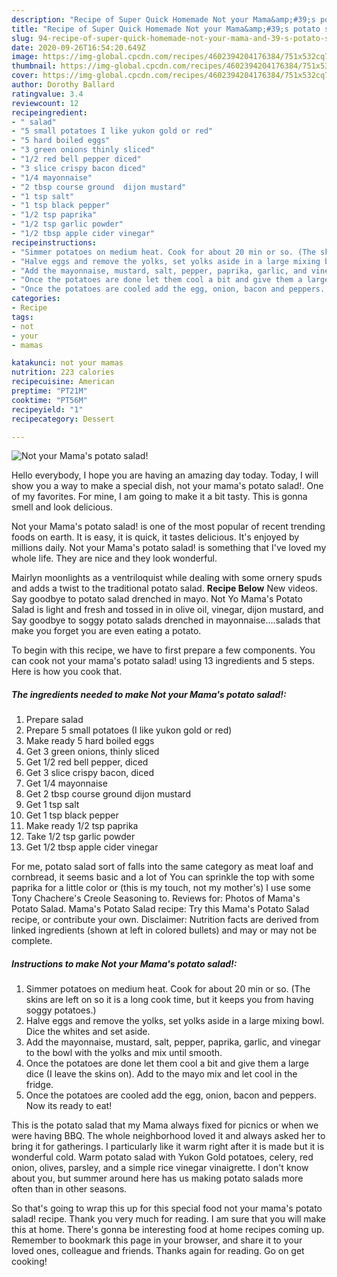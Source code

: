 ```yaml
---
description: "Recipe of Super Quick Homemade Not your Mama&amp;#39;s potato salad!"
title: "Recipe of Super Quick Homemade Not your Mama&amp;#39;s potato salad!"
slug: 94-recipe-of-super-quick-homemade-not-your-mama-and-39-s-potato-salad
date: 2020-09-26T16:54:20.649Z
image: https://img-global.cpcdn.com/recipes/4602394204176384/751x532cq70/not-your-mamas-potato-salad-recipe-main-photo.jpg
thumbnail: https://img-global.cpcdn.com/recipes/4602394204176384/751x532cq70/not-your-mamas-potato-salad-recipe-main-photo.jpg
cover: https://img-global.cpcdn.com/recipes/4602394204176384/751x532cq70/not-your-mamas-potato-salad-recipe-main-photo.jpg
author: Dorothy Ballard
ratingvalue: 3.4
reviewcount: 12
recipeingredient:
- " salad"
- "5 small potatoes I like yukon gold or red"
- "5 hard boiled eggs"
- "3 green onions thinly sliced"
- "1/2 red bell pepper diced"
- "3 slice crispy bacon diced"
- "1/4 mayonnaise"
- "2 tbsp course ground  dijon mustard"
- "1 tsp salt"
- "1 tsp black pepper"
- "1/2 tsp paprika"
- "1/2 tsp garlic powder"
- "1/2 tbsp apple cider vinegar"
recipeinstructions:
- "Simmer potatoes on medium heat. Cook for about 20 min or so. (The skins are left on so it is a long cook time, but it keeps you from having soggy potatoes.)"
- "Halve eggs and remove the yolks, set yolks aside in a large mixing bowl. Dice the whites and set aside."
- "Add the mayonnaise, mustard, salt, pepper, paprika, garlic, and vinegar to the bowl with the yolks and mix until smooth."
- "Once the potatoes are done let them cool a bit and give them a large dice (I leave the skins on). Add to the mayo mix and let cool in the fridge."
- "Once the potatoes are cooled add the egg, onion, bacon and peppers. Now its ready to eat!"
categories:
- Recipe
tags:
- not
- your
- mamas

katakunci: not your mamas 
nutrition: 223 calories
recipecuisine: American
preptime: "PT21M"
cooktime: "PT56M"
recipeyield: "1"
recipecategory: Dessert

---
```



![Not your Mama&#39;s potato salad!](https://img-global.cpcdn.com/recipes/4602394204176384/751x532cq70/not-your-mamas-potato-salad-recipe-main-photo.jpg)

Hello everybody, I hope you are having an amazing day today. Today, I will show you a way to make a special dish, not your mama&#39;s potato salad!. One of my favorites. For mine, I am going to make it a bit tasty. This is gonna smell and look delicious.

Not your Mama&#39;s potato salad! is one of the most popular of recent trending foods on earth. It is easy, it is quick, it tastes delicious. It's enjoyed by millions daily. Not your Mama&#39;s potato salad! is something that I've loved my whole life. They are nice and they look wonderful.

Mairlyn moonlights as a ventriloquist while dealing with some ornery spuds and adds a twist to the traditional potato salad. **Recipe Below** New videos. Say goodbye to potato salad drenched in mayo. Not Yo Mama&#39;s Potato Salad is light and fresh and tossed in in olive oil, vinegar, dijon mustard, and Say goodbye to soggy potato salads drenched in mayonnaise….salads that make you forget you are even eating a potato.


To begin with this recipe, we have to first prepare a few components. You can cook not your mama&#39;s potato salad! using 13 ingredients and 5 steps. Here is how you cook that.

##### The ingredients needed to make Not your Mama&#39;s potato salad!:

1. Prepare  salad
1. Prepare 5 small potatoes (I like yukon gold or red)
1. Make ready 5 hard boiled eggs
1. Get 3 green onions, thinly sliced
1. Get 1/2 red bell pepper, diced
1. Get 3 slice crispy bacon, diced
1. Get 1/4 mayonnaise
1. Get 2 tbsp course ground  dijon mustard
1. Get 1 tsp salt
1. Get 1 tsp black pepper
1. Make ready 1/2 tsp paprika
1. Take 1/2 tsp garlic powder
1. Get 1/2 tbsp apple cider vinegar


For me, potato salad sort of falls into the same category as meat loaf and cornbread, it seems basic and a lot of You can sprinkle the top with some paprika for a little color or (this is my touch, not my mother&#39;s) I use some Tony Chachere&#39;s Creole Seasoning to. Reviews for: Photos of Mama&#39;s Potato Salad. Mama&#39;s Potato Salad recipe: Try this Mama&#39;s Potato Salad recipe, or contribute your own. Disclaimer: Nutrition facts are derived from linked ingredients (shown at left in colored bullets) and may or may not be complete. 

##### Instructions to make Not your Mama&#39;s potato salad!:

1. Simmer potatoes on medium heat. Cook for about 20 min or so. (The skins are left on so it is a long cook time, but it keeps you from having soggy potatoes.)
1. Halve eggs and remove the yolks, set yolks aside in a large mixing bowl. Dice the whites and set aside.
1. Add the mayonnaise, mustard, salt, pepper, paprika, garlic, and vinegar to the bowl with the yolks and mix until smooth.
1. Once the potatoes are done let them cool a bit and give them a large dice (I leave the skins on). Add to the mayo mix and let cool in the fridge.
1. Once the potatoes are cooled add the egg, onion, bacon and peppers. Now its ready to eat!


This is the potato salad that my Mama always fixed for picnics or when we were having BBQ. The whole neighborhood loved it and always asked her to bring it for gatherings. I particularly like it warm right after it is made but it is wonderful cold. Warm potato salad with Yukon Gold potatoes, celery, red onion, olives, parsley, and a simple rice vinegar vinaigrette. I don&#39;t know about you, but summer around here has us making potato salads more often than in other seasons. 

So that's going to wrap this up for this special food not your mama&#39;s potato salad! recipe. Thank you very much for reading. I am sure that you will make this at home. There's gonna be interesting food at home recipes coming up. Remember to bookmark this page in your browser, and share it to your loved ones, colleague and friends. Thanks again for reading. Go on get cooking!
